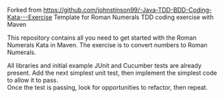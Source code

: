 Forked from https://github.com/johnstinson99/-Java-TDD-BDD-Coding-Kata---Exercise
Template for Roman Numerals TDD coding exercise with Maven

This repository contains all you need to get started with the Roman Numerals Kata in Maven.
The exercise is to convert numbers to Roman Numerals.  

All libraries and initial example JUnit and Cucumber tests are already present.
Add the next simplest unit test, then implement the simplest code to allow it to pass.  
Once the test is passing, look for opportunities to refactor, then repeat.